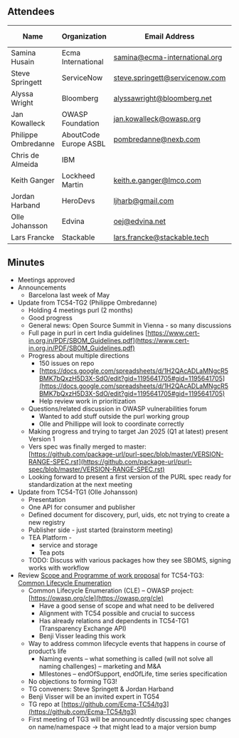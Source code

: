 ## Attendees


| Name                | Organization          | Email Address                  | Invited Expert |
|---------------------|-----------------------|--------------------------------|:--------------:|
| Samina Husain       | Ecma International    | samina@ecma-international.org  |                |
| Steve Springett     | ServiceNow            | steve.springett@servicenow.com |                |
| Alyssa Wright       | Bloomberg             | alyssawright@bloomberg.net     |                |
| Jan Kowalleck       | OWASP Foundation      | jan.kowalleck@owasp.org        |                |
| Philippe Ombredanne | AboutCode Europe ASBL | pombredanne@nexb.com           |                |
| Chris de Almeida    | IBM                   |                                |                |
| Keith Ganger        | Lockheed Martin       | keith.e.ganger@lmco.com        |                |
| Jordan Harband      | HeroDevs              | ljharb@gmail.com               |                |
| Olle Johansson      | Edvina                | oej@edvina.net                 |    &#x2714;    |
| Lars Francke        | Stackable             | lars.francke@stackable.tech    |                |


## Minutes
* Meetings approved
* Announcements
    * Barcelona last week of May
* Update from TC54-TG2 (Philippe Ombredanne)
    * Holding 4 meetings purl (2 months)
    * Good progress
    * General news: Open Source Summit in Vienna - so many discussions
    * Full page in purl in cert India guidelines [https://www.cert-in.org.in/PDF/SBOM_Guidelines.pdf](https://www.cert-in.org.in/PDF/SBOM_Guidelines.pdf)
    * Progress about multiple directions
        * 150 issues on repo
        * [https://docs.google.com/spreadsheets/d/1H2QAcADLaMNgcR5BMK7bQxzH5D3X-SdO/edit?gid=1195641705#gid=1195641705](https://docs.google.com/spreadsheets/d/1H2QAcADLaMNgcR5BMK7bQxzH5D3X-SdO/edit?gid=1195641705#gid=1195641705)
        * Help review work in prioritization
    * Questions/related discussion in OWASP vulnerabilities forum
        * Wanted to add stuff outside the purl working group
        * Olle and Phillippe will look to coordinate correctly
    * Making progress and trying to target Jan 2025 (Q1 at latest) present Version 1
    * Vers spec was finally merged to master: [https://github.com/package-url/purl-spec/blob/master/VERSION-RANGE-SPEC.rst](https://github.com/package-url/purl-spec/blob/master/VERSION-RANGE-SPEC.rst)
    * Looking forward to present a first version of the PURL spec ready for standardization at the next meeting
* Update from TC54-TG1 (Olle Johansson)
    * Presentation
    * One API for consumer and publisher
    * Defined document for discovery, purl, uids, etc not trying to create a new registry
    * Publisher side - just started (brainstorm meeting)
    * TEA Platform -
        * service and storage
        * Tea pots
    * TODO: Discuss with various packages how they see SBOMS, signing works with workflow
* Review [Scope and Programme of work proposal](https://docs.google.com/document/d/1EP7FS4m4vyLIs5t5LSBq465gvPUb7LSncUQRqLFRiEc/edit) for TC54-TG3: [Common Lifecycle Enumeration](https://docs.google.com/document/d/1sRMS1IX0r7ZkYthDR0VY1bYyvp_6K_xw4sR1vZwla8E/edit)
    * Common Lifecycle Enumeration (CLE) – OWASP project: [https://owasp.org/cle](https://owasp.org/cle)
        * Have a good sense of scope and what need to be delivered
        * Alignment with TC54 possible and crucial to success
        * Has already relations and dependents in TC54-TG1 (Transparency Exchange API)
        * Benji Visser leading this work
    * Way to address common lifecycle events that happens in course of product’s life
        * Naming events – what something is called (will not solve all naming challenges) – marketing and M&A
        * MIlestones – endOfSupport, endOfLife, time series specification
    * No objections to forming TG3!
    * TG conveners: Steve Springett & Jordan Harband
    * Benji Visser will be an invited expert in TG54
    * TG repo at [https://github.com/Ecma-TC54/tg3](https://github.com/Ecma-TC54/tg3)
    * First meeting of TG3 will be announcedntly discussing spec changes on name/namespace → that might lead to a major version bump

